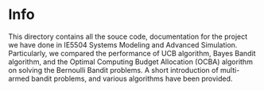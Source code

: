 # Info

This directory contains all the souce code, documentation for the project we have done in IE5504 Systems Modeling and Advanced Simulation. Particularly, we compared the performance of UCB algorithm, Bayes Bandit algorithm, and the Optimal Computing Budget Allocation (OCBA) algorithm on solving the Bernoulli Bandit problems. A short introduction of multi-armed bandit problems, and various algorithms have been provided.
